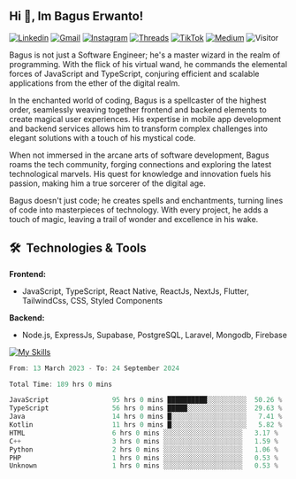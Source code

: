 ## Hi 👋, Im Bagus Erwanto!

[![Linkedin](https://img.shields.io/badge/-baguserwanto-blue?style=flat&logo=Linkedin&logoColor=white)](https://www.linkedin.com/in/baguserwanto/)
[![Gmail](https://img.shields.io/badge/-bagus251001@gmail.com-c14438?style=flat&logo=Gmail&logoColor=white)](mailto:bagus251001@gmail.com)
[![Instagram](https://img.shields.io/badge/-bagus_64byte-e4405f?style=flat&logo=Instagram&logoColor=white)](https://www.instagram.com/bagus_64byte/)
[![Threads](https://img.shields.io/badge/-bagus_64byte-000000?style=flat&logo=threads&logoColor=white)](https://www.threads.net/@bagus_64byte)
[![TikTok](https://img.shields.io/badge/-erwantax-black?style=flat&logo=TikTok&logoColor=white)](https://www.tiktok.com/@erwantax)
[![Medium](https://img.shields.io/badge/-@bagus251001-black?style=flat&logo=Medium&logoColor=white)](https://medium.com/@bagus251001)
![Visitor](https://komarev.com/ghpvc/?username=volumeee&label=Visitor&color=2bbc8a)

Bagus is not just a Software Engineer; he's a master wizard in the realm of programming. With the flick of his virtual wand, he commands the elemental forces of JavaScript and TypeScript, conjuring efficient and scalable applications from the ether of the digital realm.

In the enchanted world of coding, Bagus is a spellcaster of the highest order, seamlessly weaving together frontend and backend elements to create magical user experiences. His expertise in mobile app development and backend services allows him to transform complex challenges into elegant solutions with a touch of his mystical code.

When not immersed in the arcane arts of software development, Bagus roams the tech community, forging connections and exploring the latest technological marvels. His quest for knowledge and innovation fuels his passion, making him a true sorcerer of the digital age.

Bagus doesn't just code; he creates spells and enchantments, turning lines of code into masterpieces of technology. With every project, he adds a touch of magic, leaving a trail of wonder and excellence in his wake.

## 🛠 &nbsp;Technologies & Tools

**Frontend:**
- JavaScript, TypeScript, React Native, ReactJs, NextJs, Flutter, TailwindCss, CSS, Styled Components

**Backend:**
- Node.js, ExpressJs, Supabase, PostgreSQL, Laravel, Mongodb, Firebase

[![My Skills](https://skillicons.dev/icons?i=javascript,react,typescript,nextjs,java,kotlin,python,html,css,tailwind,nodejs,express,mysql,mongodb,prisma,figma,supabase,postgresql,laravel,firebase,vite,webpack,vercel,git,github,githubactions,androidstudio,arduino,postman,tensorflow&theme=light)](https://skillicons.dev)

<!-- language_times_start -->
```typescript
From: 13 March 2023 - To: 24 September 2024

Total Time: 189 hrs 0 mins

JavaScript                95 hrs 0 mins ██████████░░░░░░░░░░  50.26 %
TypeScript                56 hrs 0 mins █████░░░░░░░░░░░░░░░  29.63 %
Java                      14 hrs 0 mins █░░░░░░░░░░░░░░░░░░░   7.41 %
Kotlin                    11 hrs 0 mins █░░░░░░░░░░░░░░░░░░░   5.82 %
HTML                      6 hrs 0 mins ░░░░░░░░░░░░░░░░░░░░   3.17 %
C++                       3 hrs 0 mins ░░░░░░░░░░░░░░░░░░░░   1.59 %
Python                    2 hrs 0 mins ░░░░░░░░░░░░░░░░░░░░   1.06 %
PHP                       1 hrs 0 mins ░░░░░░░░░░░░░░░░░░░░   0.53 %
Unknown                   1 hrs 0 mins ░░░░░░░░░░░░░░░░░░░░   0.53 %
```
<!-- language_times_end -->